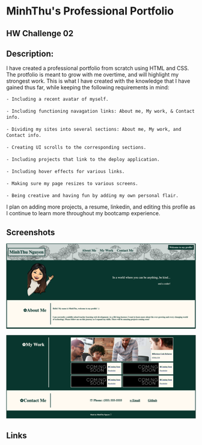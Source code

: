 # MinhThu's Professional Portfolio
## HW Challenge 02

## Description:

I have created a professional portfolio from scratch using HTML and CSS. The protfolio is meant to grow with me overtime, and will highlight my strongest work. This is what I have created with the knowledge that I have gained thus far, while keeping the following requirements in mind:

    - Including a recent avatar of myself.

    - Including functioning navagation links: About me, My work, & Contact info.

    - Dividing my sites into several sections: About me, My work, and Contact info. 

    - Creating UI scrolls to the corresponding sections. 

    - Including projects that link to the deploy application. 

    - Including hover effects for various links. 

    - Making sure my page resizes to various screens. 

    - Being creative and having fun by adding my own personal flair. 

I plan on adding more projects, a resume, linkedin, and editing this profile as I continue to learn more throughout my bootcamp experience. 

## Screenshots

![Alt text](./assets/images/MT%20Profile%201.png)

![Alt text](./assets/images/MT%20Profile%202.png)

## Links

